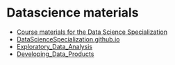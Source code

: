 # Datascience materials
- [Course materials for the Data Science Specialization](https://github.com/DataScienceSpecialization/courses)
- [DataScienceSpecialization.github.io](https://github.com/DataScienceSpecialization/DataScienceSpecialization.github.io)
- [Exploratory_Data_Analysis](github.com/DataScienceSpecialization/Exploratory_Data_Analysis)
- [Developing_Data_Products](https://github.com/DataScienceSpecialization/Developing_Data_Products)

